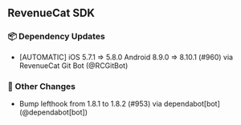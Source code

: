 ## RevenueCat SDK
### 📦 Dependency Updates
* [AUTOMATIC] iOS 5.7.1 => 5.8.0 Android 8.9.0 => 8.10.1 (#960) via RevenueCat Git Bot (@RCGitBot)

### 🔄 Other Changes
* Bump lefthook from 1.8.1 to 1.8.2 (#953) via dependabot[bot] (@dependabot[bot])

